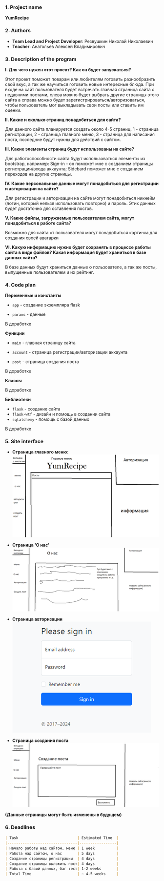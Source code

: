 ### 1. Project name
**YumRecipe**

### 2. Authors
- **Team Lead and Project Developer**: Резвушкин Николай Николаевич
- **Teacher**: Анатольев Алексей Владимирович

### 3. Description of the program
**I. Для чего нужен этот проект? Как он будет запускаться?**

Этот проект поможет поварам или любителям готовить разнообразить свой вкус, а так же научиться готовить новые интересные блюда. При входе на сайт пользователя будет встречать главная страница сайта с недавними постами, слева можно будет выбрать другие страницы этого сайта а справа можно будет зарегистрироваться/авторизоваться, чтобы пользователь мог выкладывать свои посты или ставить им оценки.

**II. Какие и сколько страниц понадобиться для сайта?**

Для данного сайта планируется создать около 4-5 страниц. 1 - страница регистрации, 2 - страница главного меню, 3 - страница для написания поста, последние будут нужны для действий с сайтом.

**III. Какие элементы страниц будут использованы на сайте?**

Для работоспособности сайта будут использоваться элементы из bootstrap, например: Sign-in - он поможет мне с созданием страницы регистрации/входа аккаунта; Sidebard поможет мне с созданием переходов на другие страницы.

**IV. Какие персональные данные могут понадобиться для регистрации и авторизации на сайте?**

Для регистрации и авторизации на сайте могут понадобиться никнейм (логин, который нельзя использовать повторно) и пароль. Этих данных будет достаточно для оставления постов.

**V. Какие файлы, загружаемые пользователем сайта, могут понадобиться в работе сайта?**

Возможно для сайта от пользователя могут понадобиться картинка для создания своей аватарки

**VI. Какую информацию нужно будет сохранять в процессе работы сайта в виде файлов? Какая
информация будет храниться в базе данных сайта?**

В базе данных будут храниться данные о пользователе, а так же посты, выпущенные пользователем и их рейтинг.

### 4. Code plan
**Переменные и константы**

- `app` - создание экземпляра flask

- `params` - данные

В доработке

**Функции**

- `main` - главная страницу сайта

- `account` - страница регистрации/авторизации аккаунта

- `post` - страница создания поста

В доработке

**Классы**

В доработке

**Библиотеки**

- `flask` - создание сайта
- `flask-wtf` - дизайн и помощь в создании сайта
- `sqlalchemy` - помощь с базой данных

В доработке

### 5. Site interface

- **Страница главного меню:**
![Главное меню](mainstrPrimer.png)


- **Страница 'О нас'**
![О нас](AboutUsPrimer.png)


- **Страница авторизации**
![Sign in](SignInPrimer.png)


- **Страница создания поста**
![Post creation](PostCreationPrimer.png)

**(Данные страницы могут быть изменены в будущем)**

### 6. Deadlines
```md
| Task                           | Estimated Time  |
|--------------------------------|-----------------|
| Начало работы над сайтом, меню | 1 week          |
| Работа над сайтом, о нас       | 5 days          |
| Создание страницы регистрации  | 4 days          |
| Создание страницы выложить пост| 4 days          |
| Работа с базой данных, баг тест| 1-2 weeks       |
| Total Time                     | ~ 4-5 weeks     |
```
